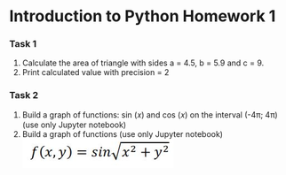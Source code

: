# Introduction to Python Homework 1
### Task 1
1. Calculate the area of triangle with sides a = 4.5, b = 5.9 and c = 9.
1. Print calculated value with precision = 2
### Task 2
1. Build a graph of functions: sin (𝑥) and cos (𝑥) on the interval (-4π; 4π) (use only Jupyter notebook)
1. Build a graph of functions (use only Jupyter notebook)  
![graph](https://github.com/AMProduction/Introduction-to-Python-HW1/blob/main/Capture.JPG?raw=true)
